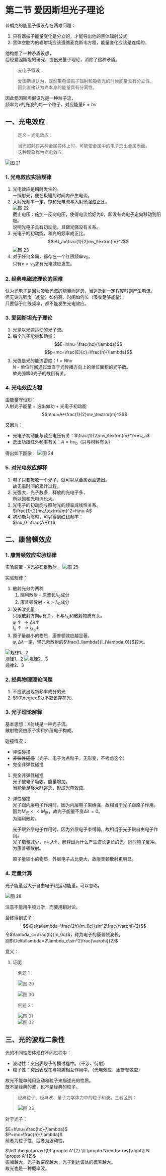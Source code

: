 # 第二节 爱因斯坦光子理论

普朗克的能量子假设存在两难问题：

1. 只有谐振子能量变化是分立的，才能导出他的黑体辐射公式
2. 黑体空腔内的辐射场应该遵循麦克斯韦方程，能量变化应该是连续的。

他构想了一种矛盾设想，  
后经爱因斯坦的研究，提出光量子理论，消除了这种矛盾。

> 光电子假设：
>
> 爱因斯坦认为，既然带电谐振子辐射和吸收光的时候能量具有分立性，  
> 因此直接认为光本身的能量具有分离性。

因此爱因斯坦假设光是一种粒子流，  
频率为$\nu$的光波的每一个粒子，对应能量$E=h\nu$

## 一、光电效应

> 定义 - 光电效应：
>
> 当光照射在某种金属导体上时，可能使金属中的电子逸出金属表面。  
> 这种现象称为光电效应。

![图 21](images/Quantum-Optics_2--11-16_17-03-12.png)

### 1. 光电效应实验规律

1. 光电效应是瞬时发生的。  
   一照射光，便在极短的时间内产生电流。
2. 入射光频率一定，饱和光电流与入射光强成正比。  
   ![图 22](images/Quantum-Optics_2--11-16_17-04-32.png)  
   截止电压：施加一反向电压，使得电流恰好为$0$，即没有光电子定向移动到阳极。  
   说明光电子具有初动能，且跟光强没有关系。
3. 光电子的初动能，和光的频率成正比。  
   $$eU_a=\frac{1}{2}mv_\textrm{m}^2$$
   ![图 23](images/Quantum-Optics_2--11-16_17-07-30.png)
4. 对于任何金属，都存在一个红限频率$\nu_0$。  
   只有$\nu>\nu_0$才有光电效应发生。

### 2. 经典电磁波理论的困难

认为光电子是因为吸收光波的能量而逃逸，当逃逸到一定程度时则产生电流。  
但无论光强度（能量）如何高、时间如何长（吸收足够能量），  
只要低于红线频率，都不能发生光电效应。

### 3. 爱因斯坦光子理论

1. 光是以光速运动的光子流。
2. 每个光子能量和动量：
   $$E=h\nu=\frac{hc}{\lambda}$$
   $$p=mc=\frac{E}{c}=\frac{h}{\lambda}$$
3. 光强是光的能流密度：$I=Nh\nu$  
   $N$ - 单位时间通过垂直于光传播方向上的单位面积的光子数。  
   故光强跟0光子的数目有关。

### 4. 光电效应方程

由能量守恒知：  
入射光子能量 = 逸出做功 + 光电子初动能
$$h\nu=A+\frac{1}{2}mv_\textrm{m}^2$$

又因为：

* 光电子初动能与截至电压有关：$\frac{1}{2}mv_\textrm{m}^2=eU_a$
* 逸出功跟红外频率有关：$A=h\nu_0$（只与材料有关）

得出如下图像：
![图 24](images/Quantum-Optics_2--11-16_17-16-44.png)

### 5. 对光电效应解释

1. 电子只要吸收一个光子，就可以从金属表面逸出。  
   故无需时间的累计过程。
2. 光强大，光子数多，释放的光电子多，  
   所以饱和光电流也大。
3. 光电子的初动能与照射光的频率成线性关系。  
   $\frac{1}{2}mv_\textrm{m}^2=h\nu-A$  
4. 初动能为零时，可以得到红线频率：  
   $\nu_0=\frac{A}{h}$

## 二、康普顿效应

### 1. 康普顿效应实验规律

实验装置 - X光被石墨散射。
![图 25](images/Quantum-Optics_2--11-16_17-34-25.png)

实验规律：

1. 散射光分为两种
   1. 瑞利散射 - 原波长$\lambda_0$成分
   2. 康普顿散射 - $\lambda>\lambda_0$成分
2. 波长改变量：  
   只跟散射方向$\varphi$有关，不与$\lambda_0$和散射物质有关。  
   $\varphi\uparrow \rightarrow \Delta\lambda\uparrow$  
   $I_\lambda\uparrow \rightarrow I_{\lambda_0}\downarrow$
3. 原子量越小的物质，康普顿效应越显著。  
   $\varphi, \Delta\lambda$一定，轻元素散射的$\frac{I_\lambda}{I_{\lambda_0}}$较大。

![规律1、2](images/Quantum-Optics_2--11-16_17-41-31.png)  
规律1、2
![规律2、3](images/Quantum-Optics_2--11-16_17-42-32.png)  
规律2、3

### 2. 经典物理理论问题

1. 不应该出现新频率成分的光
2. $90\degree$处不应该存在光。

### 3. 光子理论解释

基本思想：X射线是一种光子流。  
散射物资由原子实和外层电子构成。

碰撞情况：

* 弹性碰撞
* ~~非弹性碰撞~~（光子、电子为点粒子，无形变，不考虑这个）
* 完全非弹性碰撞

1. 完全非弹性碰撞  
   光子被电子吸收，能量增加。  
   当能量足够大时逃逸，形成光电效应。
2. 弹性碰撞  
   光子跟内层电子作用时，因为内层电子束缚强，故相当于光子跟原子作用。  
   因为$M_\textrm{光}<<M_\textrm{原}$，故光子能量不变$\Delta\lambda=0$。  
   为瑞利散射。

   光子跟外层电子作用时，因为外层电子束缚弱，故相当于光子跟自由电子作用。  
   光子能量减少，$\nu\downarrow, \lambda\uparrow$，解释出为什么产生波长更长的光。同时电子反冲。  
   为康普顿散射。

   原子量较小的物质，外层电子占比更大，故康普顿散射更明显。

### 4. 定量计算

光子能量远大于自由电子热运动能量，可以忽略。

![图 28](images/Quantum-Optics_2--11-16_17-56-41.png)

注意不能用牛顿力学，而要用相对论。

最终得到式子：
$$\Delta\lambda=\frac{2h}{m_0c}\sin^2\frac{\varphi}{2}$$
令$\lambda_c=\frac{h}{m_0c}$，称为电子的康普顿波长。  
则$\Delta\lambda=2\lambda_c\sin^2\frac{\varphi}{2}$

意义：

1. 证明

> 例题 1：
>
> ![图 29](images/Quantum-Optics_2--11-16_18-00-47.png)
>
> ![图 30](images/Quantum-Optics_2--11-16_18-01-53.png)
>
> 例题 2：
>
> 
>
> ![图 31](images/Quantum-Optics_2--11-16_18-03-17.png)  
> ![图 32](images/Quantum-Optics_2--11-16_18-04-56.png)

## 三、光的波粒二象性

光的不同性质体现在不同过程中：

* 波动性：突出表现子传播过程中。（干涉、衍射）
* 粒子性：突出表现在与物质相互作用中。（光电效应、康普顿效应）

故光不能单纯用波动和粒子来描述光的性质。  
既不是经典的波，也不是经典的粒子。

> 经典粒子、经典波、量子力学体力中的粒子和波，三者区别：
>
> ![图 33](images/Quantum-Optics_2--11-16_18-09-51.png)  

对于光子：

$E=h\nu=\frac{hc}{\lambda}$  
$P=mc=\frac{h}{\lambda}$  
前者为粒子性，后者为波动性。

$\left.\begin{array}{l}I \propto A^{2} \\I \propto N\end{array}\right\} N \propto A^{2}$  
振幅越大，光子数密度越大，光子到达该处的概率越大。  
故光也是一种概率波。
